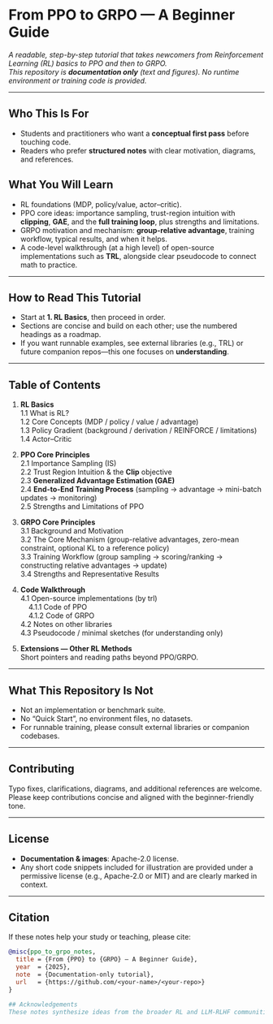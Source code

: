 # From PPO to GRPO — A Beginner Guide

*A readable, step-by-step tutorial that takes newcomers from Reinforcement Learning (RL) basics to PPO and then to GRPO.  
This repository is **documentation only** (text and figures). No runtime environment or training code is provided.*

---

## Who This Is For
- Students and practitioners who want a **conceptual first pass** before touching code.
- Readers who prefer **structured notes** with clear motivation, diagrams, and references.

## What You Will Learn
- RL foundations (MDP, policy/value, actor–critic).
- PPO core ideas: importance sampling, trust-region intuition with **clipping**, **GAE**, and the **full training loop**, plus strengths and limitations.
- GRPO motivation and mechanism: **group-relative advantage**, training workflow, typical results, and when it helps.
- A code-level walkthrough (at a high level) of open-source implementations such as **TRL**, alongside clear pseudocode to connect math to practice.

---

## How to Read This Tutorial
- Start at **1. RL Basics**, then proceed in order.  
- Sections are concise and build on each other; use the numbered headings as a roadmap.  
- If you want runnable examples, see external libraries (e.g., TRL) or future companion repos—this one focuses on **understanding**.

---

## Table of Contents

1. **RL Basics**  
   1.1 What is RL?  
   1.2 Core Concepts (MDP / policy / value / advantage)  
   1.3 Policy Gradient (background / derivation / REINFORCE / limitations)  
   1.4 Actor–Critic

2. **PPO Core Principles**  
   2.1 Importance Sampling (IS)  
   2.2 Trust Region Intuition & the **Clip** objective  
   2.3 **Generalized Advantage Estimation (GAE)**  
   2.4 **End-to-End Training Process** (sampling → advantage → mini-batch updates → monitoring)  
   2.5 Strengths and Limitations of PPO

3. **GRPO Core Principles**  
   3.1 Background and Motivation  
   3.2 The Core Mechanism (group-relative advantages, zero-mean constraint, optional KL to a reference policy)  
   3.3 Training Workflow (group sampling → scoring/ranking → constructing relative advantages → update)  
   3.4 Strengths and Representative Results

4. **Code Walkthrough**  
   4.1 Open-source implementations (by trl)  
   &nbsp;&nbsp;&nbsp;&nbsp;4.1.1 Code of PPO  
   &nbsp;&nbsp;&nbsp;&nbsp;4.1.2 Code of GRPO  
   4.2 Notes on other libraries  
   4.3 Pseudocode / minimal sketches (for understanding only)

5. **Extensions — Other RL Methods**  
   Short pointers and reading paths beyond PPO/GRPO.

---

## What This Repository Is Not
- Not an implementation or benchmark suite.  
- No “Quick Start”, no environment files, no datasets.  
- For runnable training, please consult external libraries or companion codebases.

---

## Contributing
Typo fixes, clarifications, diagrams, and additional references are welcome.  
Please keep contributions concise and aligned with the beginner-friendly tone.

---

## License
- **Documentation & images**:  Apache-2.0 license.  
- Any short code snippets included for illustration are provided under a permissive license (e.g., Apache-2.0 or MIT) and are clearly marked in context.

---

## Citation
If these notes help your study or teaching, please cite:

```bibtex
@misc{ppo_to_grpo_notes,
  title = {From {PPO} to {GRPO} — A Beginner Guide},
  year  = {2025},
  note  = {Documentation-only tutorial},
  url   = {https://github.com/<your-name>/<your-repo>}
}

## Acknowledgements
These notes synthesize ideas from the broader RL and LLM-RLHF communities and highlight practices seen in projects such as Gymnasium, PyTorch, and TRL. All trademarks and project names belong to their respective owners.


